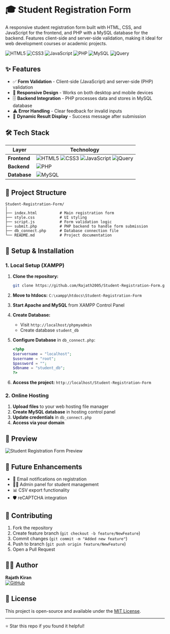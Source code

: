 # 🎓 Student Registration Form

A responsive student registration form built with HTML, CSS, and JavaScript for the frontend, and PHP with a MySQL database for the backend. Features client-side and server-side validation, making it ideal for web development courses or academic projects.

![HTML5](https://img.shields.io/badge/HTML5-E34F26?style=for-the-badge&logo=html5&logoColor=white)
![CSS3](https://img.shields.io/badge/CSS3-1572B6?style=for-the-badge&logo=css3&logoColor=white)
![JavaScript](https://img.shields.io/badge/JavaScript-F7DF1E?style=for-the-badge&logo=javascript&logoColor=black)
![PHP](https://img.shields.io/badge/PHP-777BB4?style=for-the-badge&logo=php&logoColor=white)
![MySQL](https://img.shields.io/badge/MySQL-005C84?style=for-the-badge&logo=mysql&logoColor=white)
![jQuery](https://img.shields.io/badge/jQuery-0769AD?style=for-the-badge&logo=jquery&logoColor=white)

## ✨ Features

- ✅ **Form Validation** - Client-side (JavaScript) and server-side (PHP) validation
- 📱 **Responsive Design** - Works on both desktop and mobile devices
- 🗄️ **Backend Integration** - PHP processes data and stores in MySQL database
- ⚠️ **Error Handling** - Clear feedback for invalid inputs
- 🎯 **Dynamic Result Display** - Success message after submission

## 🛠 Tech Stack

| Layer | Technology |
|-------|------------|
| **Frontend** | ![HTML5](https://img.shields.io/badge/HTML5-E34F26?style=flat-square&logo=html5&logoColor=white) ![CSS3](https://img.shields.io/badge/CSS3-1572B6?style=flat-square&logo=css3&logoColor=white) ![JavaScript](https://img.shields.io/badge/JavaScript-F7DF1E?style=flat-square&logo=javascript&logoColor=black) ![jQuery](https://img.shields.io/badge/jQuery-0769AD?style=flat-square&logo=jquery&logoColor=white) |
| **Backend** | ![PHP](https://img.shields.io/badge/PHP-777BB4?style=flat-square&logo=php&logoColor=white) | 
| **Database** | ![MySQL](https://img.shields.io/badge/MySQL-005C84?style=flat-square&logo=mysql&logoColor=white) | 

## 📁 Project Structure

```
Student-Registration-Form/
│
├── index.html          # Main registration form
├── style.css           # UI styling
├── script.js           # Form validation logic
├── submit.php          # PHP backend to handle form submission
├── db_connect.php      # Database connection file
└── README.md           # Project documentation
```

## 🚀 Setup & Installation

### 1. Local Setup (XAMPP)

1. **Clone the repository:**
   ```bash
   git clone https://github.com/Rajath2005/Student-Registration-Form.git
   ```

2. **Move to htdocs:**
   `C:\xampp\htdocs\Student-Registration-Form`

3. **Start Apache and MySQL** from XAMPP Control Panel

4. **Create Database:**
   - Visit `http://localhost/phpmyadmin`
   - Create database `student_db`

5. **Configure Database** in `db_connect.php`:
   ```php
   <?php
   $servername = "localhost";
   $username = "root";
   $password = "";
   $dbname = "student_db";
   ?>
   ```

6. **Access the project:**
   `http://localhost/Student-Registration-Form`

### 2. Online Hosting

1. **Upload files** to your web hosting file manager
2. **Create MySQL database** in hosting control panel
3. **Update credentials** in `db_connect.php`
4. **Access via your domain**

## 📸 Preview

![Student Registration Form Preview](assets/preview.png)

## 🔮 Future Enhancements

- 📧 Email notifications on registration
- 👨‍💼 Admin panel for student management
- 📊 CSV export functionality
- 🛡️ reCAPTCHA integration

## 🤝 Contributing

1. Fork the repository
2. Create feature branch (`git checkout -b feature/NewFeature`)
3. Commit changes (`git commit -m "Added new feature"`)
4. Push to branch (`git push origin feature/NewFeature`)
5. Open a Pull Request

## 👨‍💻 Author

**Rajath Kiran**  
[![GitHub](https://img.shields.io/badge/GitHub-100000?style=for-the-badge&logo=github&logoColor=white)](https://github.com/Rajath2005)

## 📄 License

This project is open-source and available under the [MIT License](LICENSE).

---

⭐ Star this repo if you found it helpful!
